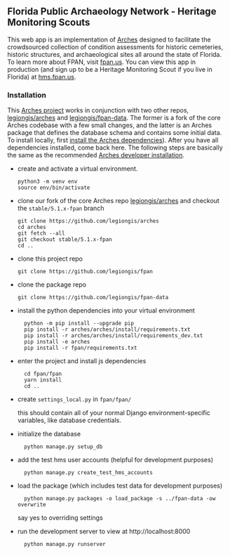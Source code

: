 ## Florida Public Archaeology Network - Heritage Monitoring Scouts

This web app is an implementation of [Arches](http://archesproject.org/) designed to facilitate the crowdsourced collection of condition assessments for historic cemeteries, historic structures, and archaeological sites all around the state of Florida. To learn more about FPAN, visit [fpan.us](https://fpan.us). You can view this app in production (and sign up to be a Heritage Monitoring Scout if you live in Florida) at [hms.fpan.us](https://hms.fpan.us).

### Installation

This [Arches project](https://arches.readthedocs.io/en/stable/projects-and-packages/) works in conjunction with two other repos, [legiongis/arches](https://github.com/legiongis/arches) and [legiongis/fpan-data](https://github.com/legiongis/fpan-data). The former is a fork of the core Arches codebase with a few small changes, and the latter is an Arches package that defines the database schema and contains some initial data. To install locally, first [install the Arches dependencies](https://arches.readthedocs.io/en/stable/requirements-and-dependencies/)). After you have all dependencies installed, come back here. The following steps are basically the same as the recommended [Arches developer installation](https://arches.readthedocs.io/en/stable/creating-a-development-environment/).

- create and activate a virtual environment.

    ```
    python3 -m venv env
    source env/bin/activate
    ```

 - clone our fork of the core Arches repo [legiongis/arches](https://github.com/legiongis/arches) and checkout the `stable/5.1.x-fpan` branch

    ```
    git clone https://github.com/legiongis/arches
    cd arches
    git fetch --all
    git checkout stable/5.1.x-fpan
    cd ..
    ```

- clone this project repo

    ```
    git clone https://github.com/legiongis/fpan
    ```

- clone the package repo

    ```
    git clone https://github.com/legiongis/fpan-data
    ```

- install the python dependencies into your virtual environment

        python -m pip install --upgrade pip
        pip install -r arches/arches/install/requirements.txt
        pip install -r arches/arches/install/requirements_dev.txt
        pip install -e arches
        pip install -r fpan/requirements.txt

- enter the project and install js dependencies

        cd fpan/fpan
        yarn install
        cd ..

- create `settings_local.py` in `fpan/fpan/`

    this should contain all of your normal Django environment-specific variables, like database credentials.

- initialize the database

        python manage.py setup_db

- add the test hms user accounts (helpful for development purposes)

        python manage.py create_test_hms_accounts

- load the package (which includes test data for development purposes)

        python manage.py packages -o load_package -s ../fpan-data -ow overwrite

    say yes to overriding settings

- run the development server to view at http://localhost:8000

        python manage.py runserver
